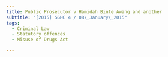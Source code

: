 ```yaml
---
title: Public Prosecutor v Hamidah Binte Awang and another 
subtitle: "[2015] SGHC 4 / 08\_January\_2015"
tags:
  - Criminal Law
  - Statutory offences
  - Misuse of Drugs Act

---
```


